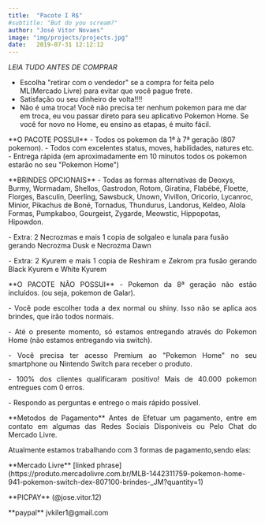 ```yaml
---
title:  "Pacote I R$"
#subtitle: "But do you scream?"
author: "José Vitor Novaes"
image: "img/projects/projects.jpg"
date:   2019-07-31 12:12:12
---
```



*LEIA TUDO ANTES DE COMPRAR*
- Escolha "retirar com o vendedor" se a compra for feita pelo ML(Mercado Livre) para evitar que você pague frete.
- Satisfação ou seu dinheiro de volta!!!!
- Não é uma troca! Você não precisa ter nenhum pokemon para me dar em troca, eu vou passar direto para seu aplicativo Pokemon Home. Se você for novo no Home, eu ensino as etapas, é muito fácil.
</p>
**O PACOTE POSSUI**
- Todos os pokemon da 1ª à 7ª geração (807 pokemon).
- Todos com excelentes status, moves, habilidades, natures etc.
- Entrega rápida (em aproximadamente em 10 minutos todos os pokemon estarão no seu "Pokemon Home")
</p>
**BRINDES OPCIONAIS**
- Todas as formas alternativas de Deoxys, Burmy, Wormadam, Shellos, Gastrodon, Rotom, Giratina, Flabébé, Floette, Florges, Basculin, Deerling, Sawsbuck, Unown, Vivillon, Oricorio, Lycanroc, Minior, Pikachus de Boné, Tornadus, Thundurus, Landorus, Keldeo, Alola Formas, Pumpkaboo, Gourgeist, Zygarde, Meowstic, Hippopotas, Hipowdon.
</p>
- Extra: 2 Necrozmas e mais 1 copia de solgaleo e lunala para fusão gerando Necrozma Dusk e Necrozma Dawn
</p>
<p style="text-align: justify;">
- Extra: 2 Kyurem e mais 1 copia de Reshiram e Zekrom pra fusão gerando Black Kyurem e White Kyurem
</p>
<p style="text-align: justify;">
**O PACOTE NÃO POSSUI**
- Pokemon da 8ª geração não estão incluídos. (ou seja, pokemon de Galar).
</p>
<p style="text-align: justify;">
- Você pode escolher toda a dex normal ou shiny. Isso não se aplica aos brindes, que irão todos normais.
</p>
<p style="text-align: justify;">
- Até o presente momento, só estamos entregando através do Pokemon Home (não estamos entregando via switch).
</p>
<p style="text-align: justify;">
- Você precisa ter acesso Premium ao "Pokemon Home" no seu smartphone ou Nintendo Switch para receber o produto.
</p>
<p style="text-align: justify;">
- 100% dos clientes qualificaram positivo! Mais de 40.000 pokemon entregues com 0 erros.
</p>
<p style="text-align: justify;">
- Respondo as perguntas e entrego o mais rápido possível.
</p>
<p style="text-align: justify;">
**Metodos de Pagamento**
Antes de Efetuar um pagamento, entre em contato em algumas das Redes Sociais Disponiveis ou Pelo Chat do Mercado Livre. 
</p>
<p style="text-align: justify;">
Atualmente estamos trabalhando com 3 formas de pagamento,sendo elas:
</p>
**Mercado Livre**
[linked phrase](https://produto.mercadolivre.com.br/MLB-1442311759-pokemon-home-941-pokemon-switch-dex-807100-brindes-_JM?quantity=1)
</p>
**PICPAY**
(@jose.vitor.12)
</p>
**paypal**
jvkiler1@gmail.com


